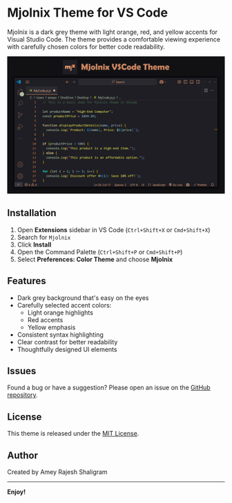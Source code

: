 # Mjolnix Theme for VS Code

Mjolnix is a dark grey theme with light orange, red, and yellow accents for Visual Studio Code. The theme provides a comfortable viewing experience with carefully chosen colors for better code readability.

![Screenshot of Mjolnix Theme](screenshot.png)

## Installation

1. Open **Extensions** sidebar in VS Code (`Ctrl+Shift+X` or `Cmd+Shift+X`)
2. Search for `Mjolnix`
3. Click **Install**
4. Open the Command Palette (`Ctrl+Shift+P` or `Cmd+Shift+P`)
5. Select **Preferences: Color Theme** and choose **Mjolnix**

## Features

- Dark grey background that's easy on the eyes
- Carefully selected accent colors:
  - Light orange highlights
  - Red accents
  - Yellow emphasis
- Consistent syntax highlighting
- Clear contrast for better readability
- Thoughtfully designed UI elements

## Issues

Found a bug or have a suggestion? Please open an issue on the [GitHub repository](https://github.com/ameysh/mjolnix/issues).

## License

This theme is released under the [MIT License](LICENSE).

## Author

Created by Amey Rajesh Shaligram

---

**Enjoy!**
